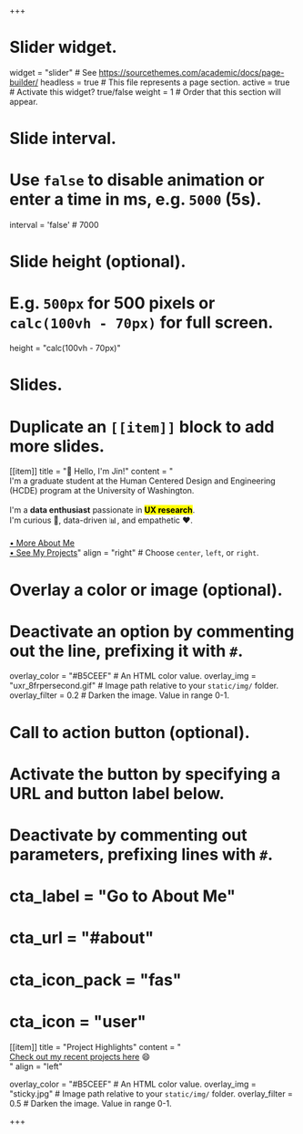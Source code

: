 +++
# Slider widget.
widget = "slider"  # See https://sourcethemes.com/academic/docs/page-builder/
headless = true  # This file represents a page section.
active = true  # Activate this widget? true/false
weight = 1  # Order that this section will appear.

# Slide interval.
# Use `false` to disable animation or enter a time in ms, e.g. `5000` (5s).
interval = 'false'  # 7000

# Slide height (optional).
# E.g. `500px` for 500 pixels or `calc(100vh - 70px)` for full screen.
height = "calc(100vh - 70px)"

# Slides.
# Duplicate an `[[item]]` block to add more slides.
[[item]]
  title = "👋 Hello, I'm Jin!"
  content = "<br>I'm a graduate student at the Human Centered Design and Engineering (HCDE) program at the University of Washington.<br><br>I'm a **data enthusiast** passionate in <mark>**UX research**</mark>. <br>I'm curious 🧐, data-driven 📊, and empathetic ❤️. <br><br><u>[• More About Me](#about)</u><br><u>[• See My Projects](#projects)</u>"
  align = "right"  # Choose `center`, `left`, or `right`.

  # Overlay a color or image (optional).
  #   Deactivate an option by commenting out the line, prefixing it with `#`.
  overlay_color = "#B5CEEF"  # An HTML color value.
  overlay_img = "uxr_8frpersecond.gif"  # Image path relative to your `static/img/` folder.
  overlay_filter = 0.2  # Darken the image. Value in range 0-1.

  # Call to action button (optional).
  #   Activate the button by specifying a URL and button label below.
  #   Deactivate by commenting out parameters, prefixing lines with `#`.
  # cta_label = "Go to About Me"
  # cta_url = "#about"
  # cta_icon_pack = "fas"
  # cta_icon = "user"

[[item]]
  title = "Project Highlights"
  content = "<br><a href='#projects'> Check out my recent projects here</a> :smile: <br>"
  align = "left"

  overlay_color = "#B5CEEF"  # An HTML color value.
  overlay_img = "sticky.jpg"  # Image path relative to your `static/img/` folder.
  overlay_filter = 0.5  # Darken the image. Value in range 0-1.


+++

<!-- [[item]]
  title = "Right"
  content = "I am right aligned :smile:"
  align = "right"

  overlay_color = "#333"  # An HTML color value.
  overlay_img = ""  # Image path relative to your `static/img/` folder.
  overlay_filter = 0.5  # Darken the image. Value in range 0-1. -->
